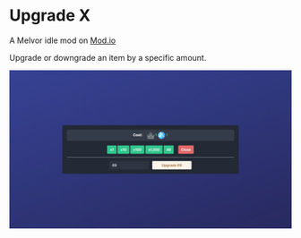 # Upgrade X

A Melvor idle mod on [Mod.io](https://mod.io/g/melvoridle/m/upgrade-x)

Upgrade or downgrade an item by a specific amount.

![1](media/full.jpg)
